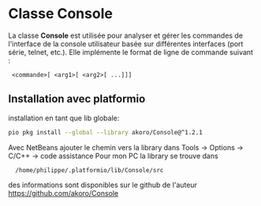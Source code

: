 ﻿# Classe Console


La classe **Console** est utilisée pour analyser et gérer les commandes de l'interface de la console utilisateur basée sur différentes interfaces (port série, telnet, etc.).
 Elle implémente le format de ligne de commande suivant : 
 ```
  <commande>[ <arg1>[ <arg2>[ ...]]]
 ```
## Installation avec platformio

installation en tant que lib globale: 
```bash
pio pkg install --global --library akoro/Console@^1.2.1
```
 
  Avec NetBeans ajouter le chemin vers la library dans 
  Tools -> Options -> C/C++ ->  code assistance
 Pour mon PC la library se trouve dans 
 ```
   /home/philippe/.platformio/lib/Console/src 
 ``` 
 
 des informations sont disponibles sur le github de l'auteur
 https://github.com/akoro/Console
 
